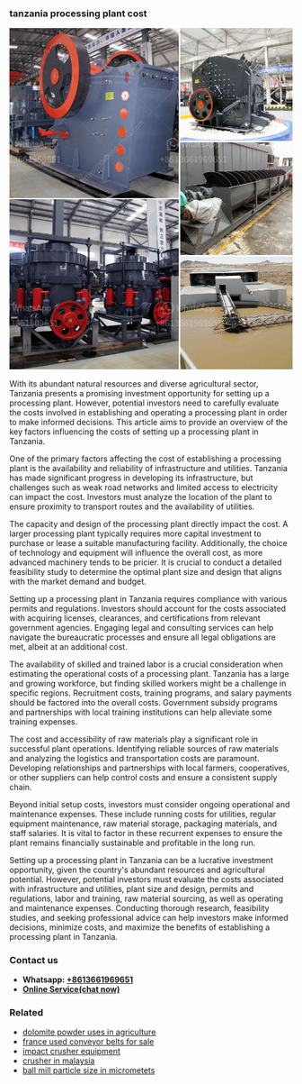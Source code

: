 <h3>tanzania processing plant cost</h3><img src='1708408714.jpg' alt=''><p>With its abundant natural resources and diverse agricultural sector, Tanzania presents a promising investment opportunity for setting up a processing plant. However, potential investors need to carefully evaluate the costs involved in establishing and operating a processing plant in order to make informed decisions. This article aims to provide an overview of the key factors influencing the costs of setting up a processing plant in Tanzania.</p><p>One of the primary factors affecting the cost of establishing a processing plant is the availability and reliability of infrastructure and utilities. Tanzania has made significant progress in developing its infrastructure, but challenges such as weak road networks and limited access to electricity can impact the cost. Investors must analyze the location of the plant to ensure proximity to transport routes and the availability of utilities.</p><p>The capacity and design of the processing plant directly impact the cost. A larger processing plant typically requires more capital investment to purchase or lease a suitable manufacturing facility. Additionally, the choice of technology and equipment will influence the overall cost, as more advanced machinery tends to be pricier. It is crucial to conduct a detailed feasibility study to determine the optimal plant size and design that aligns with the market demand and budget.</p><p>Setting up a processing plant in Tanzania requires compliance with various permits and regulations. Investors should account for the costs associated with acquiring licenses, clearances, and certifications from relevant government agencies. Engaging legal and consulting services can help navigate the bureaucratic processes and ensure all legal obligations are met, albeit at an additional cost.</p><p>The availability of skilled and trained labor is a crucial consideration when estimating the operational costs of a processing plant. Tanzania has a large and growing workforce, but finding skilled workers might be a challenge in specific regions. Recruitment costs, training programs, and salary payments should be factored into the overall costs. Government subsidy programs and partnerships with local training institutions can help alleviate some training expenses.</p><p>The cost and accessibility of raw materials play a significant role in successful plant operations. Identifying reliable sources of raw materials and analyzing the logistics and transportation costs are paramount. Developing relationships and partnerships with local farmers, cooperatives, or other suppliers can help control costs and ensure a consistent supply chain.</p><p>Beyond initial setup costs, investors must consider ongoing operational and maintenance expenses. These include running costs for utilities, regular equipment maintenance, raw material storage, packaging materials, and staff salaries. It is vital to factor in these recurrent expenses to ensure the plant remains financially sustainable and profitable in the long run.</p><p>Setting up a processing plant in Tanzania can be a lucrative investment opportunity, given the country's abundant resources and agricultural potential. However, potential investors must evaluate the costs associated with infrastructure and utilities, plant size and design, permits and regulations, labor and training, raw material sourcing, as well as operating and maintenance expenses. Conducting thorough research, feasibility studies, and seeking professional advice can help investors make informed decisions, minimize costs, and maximize the benefits of establishing a processing plant in Tanzania.</p><h3>Contact us</h3><ul><li><strong>Whatsapp:&nbsp;<a href="https://wa.me/8613661969651">+8613661969651</a></strong></li><li><a href="https://swt.shibang-china.com/?git&amp;zhl&amp;tanzania processing plant cost"><strong>Online Service(chat now)</strong></a></li></ul><h3>Related</h3><ul><li><a href='dolomite powder uses in agriculture.md'>dolomite powder uses in agriculture</a></li><li><a href='france used conveyor belts for sale.md'>france used conveyor belts for sale</a></li><li><a href='impact crusher equipment.md'>impact crusher equipment</a></li><li><a href='crusher in malaysia.md'>crusher in malaysia</a></li><li><a href='ball mill particle size in micrometets.md'>ball mill particle size in micrometets</a></li></ul>